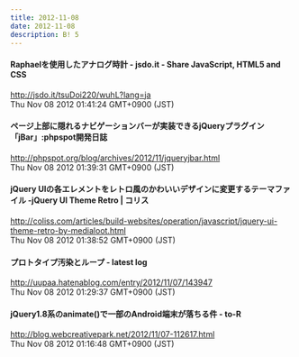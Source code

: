 ```yaml
---
title: 2012-11-08
date: 2012-11-08
description: B! 5
---
```


#### Raphaelを使用したアナログ時計 - jsdo.it - Share JavaScript, HTML5 and CSS
http://jsdo.it/tsuDoi220/wuhL?lang=ja<br>
Thu Nov 08 2012 01:41:24 GMT+0900 (JST)<br>


#### ページ上部に隠れるナビゲーションバーが実装できるjQueryプラグイン「jBar」:phpspot開発日誌
http://phpspot.org/blog/archives/2012/11/jqueryjbar.html<br>
Thu Nov 08 2012 01:39:31 GMT+0900 (JST)<br>


####   jQuery UIの各エレメントをレトロ風のかわいいデザインに変更するテーマファイル -jQuery UI Theme Retro | コリス
http://coliss.com/articles/build-websites/operation/javascript/jquery-ui-theme-retro-by-medialoot.html<br>
Thu Nov 08 2012 01:38:52 GMT+0900 (JST)<br>


#### プロトタイプ汚染とループ - latest log
http://uupaa.hatenablog.com/entry/2012/11/07/143947<br>
Thu Nov 08 2012 01:29:37 GMT+0900 (JST)<br>


#### jQuery1.8系のanimate()で一部のAndroid端末が落ちる件 - to-R
http://blog.webcreativepark.net/2012/11/07-112617.html<br>
Thu Nov 08 2012 01:16:48 GMT+0900 (JST)<br>



